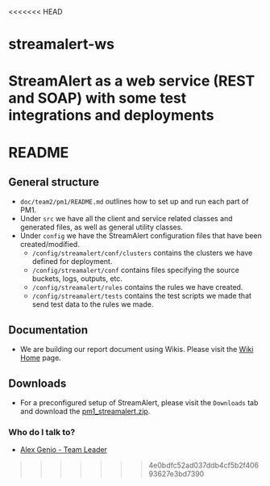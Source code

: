 <<<<<<< HEAD
# streamalert-ws
StreamAlert as a web service (REST and SOAP) with some test integrations and deployments
=======
# README #

## General structure ##

* `doc/team2/pm1/README.md` outlines how to set up and run each part of PM1.
* Under `src` we have all the client and service related classes and generated files, as well as general utility classes.
* Under `config` we have the StreamAlert configuration files that have been created/modified.
    * `/config/streamalert/conf/clusters` contains the clusters we have defined for deployment.
	* `/config/streamalert/conf` contains files specifying the source buckets, logs, outputs, etc.
	* `/config/streamalert/rules` contains the rules we have created.
	* `/config/streamalert/tests` contains the test scripts we made that send test data to the rules we made.

## Documentation ##

* We are building our report document using Wikis. Please visit the [Wiki Home](https://bitbucket.org/soen487-w18-02/soen487-w18-team02/wiki/Home) page.

## Downloads ##

* For a preconfigured setup of StreamAlert, please visit the `Downloads` tab and download the [pm1_streamalert.zip](https://bitbucket.org/soen487-w18-02/soen487-w18-team02/downloads/pm1_streamalert.zip).

### Who do I talk to? ###

* [Alex Genio - Team Leader](mailto:alexgenio1995@gmail.com)
>>>>>>> 4e0bdfc52ad037ddb4cf5b2f40693627e3bd7390
